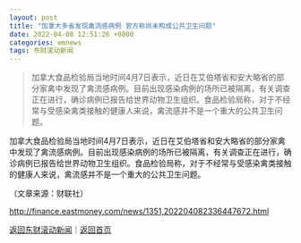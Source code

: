 ```yaml
---
layout: post
title: "加拿大多省发现禽流感病例 官方称尚未构成公共卫生问题"
date: 2022-04-08 12:51:26 +0800
categories: emnews
tags: 东财滚动新闻
---
```

> 加拿大食品检验局当地时间4月7日表示，近日在艾伯塔省和安大略省的部分家禽中发现了禽流感病例。目前出现感染病例的场所已被隔离，有关调查正在进行，确诊病例已报告给世界动物卫生组织。食品检验局称，对于不经常与受感染禽类接触的健康人来说，禽流感并不是一个重大的公共卫生问题。

<p>加拿大食品检验局当地时间4月7日表示，近日在艾伯塔省和安大略省的部分家禽中发现了禽流感病例。目前出现感染病例的场所已被隔离，有关调查正在进行，确诊病例已报告给世界动物卫生组织。食品检验局称，对于不经常与受感染禽类接触的健康人来说，禽流感并不是一个重大的公共卫生问题。</p><p class="em_media">（文章来源：财联社）</p>

<http://finance.eastmoney.com/news/1351,202204082336447672.html>

[返回东财滚动新闻](//finews.withounder.com/emnews/)｜[返回首页](//finews.withounder.com/)